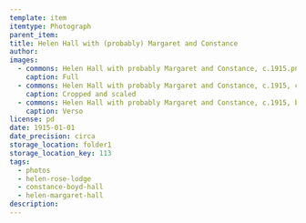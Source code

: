 ```yaml
---
template: item
itemtype: Photograph
parent_item: 
title: Helen Hall with (probably) Margaret and Constance
author: 
images:
  - commons: Helen Hall with probably Margaret and Constance, c.1915.png
    caption: Full
  - commons: Helen Hall with probably Margaret and Constance, c.1915, cropped and scaled.png
    caption: Cropped and scaled
  - commons: Helen Hall with probably Margaret and Constance, c.1915, back.png
    caption: Verso
license: pd
date: 1915-01-01
date_precision: circa
storage_location: folder1
storage_location_key: 113
tags:
  - photos
  - helen-rose-lodge
  - constance-boyd-hall
  - helen-margaret-hall
description: 
---
```


